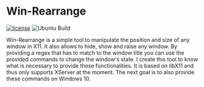 # Win-Rearrange
[![license](https://img.shields.io/badge/license-MIT-blue.svg)](https://github.com/TumbleOwlee/ws-dissector-lib/blob/master/LICENSE)
![Ubuntu Build](https://github.com/TumbleOwlee/win-rearrange/actions/workflows/rust.yml/badge.svg)

Win-Rearrange is a simple tool to manipulate the position and size of any window in X11. It also allows to hide, show and raise any window. By providing a regex that has to match to the window title you can use the provided commands to change the window's state. I create this tool to know what is necessary to provide these functionalities. It is based on libX11 and thus only supports XServer at the moment. The next goal is to also provide these commands on Windows 10.
